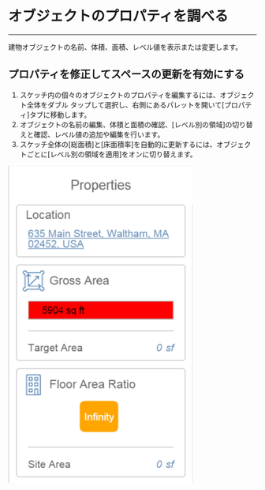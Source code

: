 

# オブジェクトのプロパティを調べる

---

建物オブジェクトの名前、体積、面積、レベル値を表示または変更します。

## プロパティを修正してスペースの更新を有効にする

1. スケッチ内の個々のオブジェクトのプロパティを編集するには、オブジェクト全体をダブル タップして選択し、右側にあるパレットを開いて[プロパティ]タブに移動します。
2. オブジェクトの名前の編集、体積と面積の確認、[レベル別の領域]の切り替えと確認、レベル値の追加や編集を行います。
3. スケッチ全体の[総面積]と[床面積率]を自動的に更新するには、オブジェクトごとに[レベル別の領域を適用]をオンに切り替えます。

![](Images/GUID-2FDBB00A-5D7C-415F-A8B5-54C4FEC558D0-low.png)

